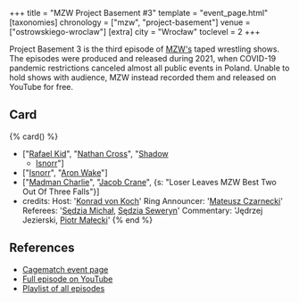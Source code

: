 +++
title = "MZW Project Basement #3"
template = "event_page.html"
[taxonomies]
chronology = ["mzw", "project-basement"]
venue = ["ostrowskiego-wroclaw"]
[extra]
city = "Wrocław"
toclevel = 2
+++

Project Basement 3 is the third episode of [MZW's](@/o/mzw.md) taped wrestling shows. The episodes were produced and released during 2021, when COVID-19 pandemic restrictions canceled almost all public events in Poland. Unable to hold shows with audience, MZW instead recorded them and released on YouTube for free.

## Card

{% card() %}
- ["[Rafael Kid](@/w/rafael-kid.md)", "[Nathan Cross](@/w/gabriel-queen.md)", "[Shadow](@/w/shadow.md)
    + [Isnorr](@/w/isnorr.md)"]
- ["[Isnorr](@/w/isnorr.md)", "[Aron Wake](@/w/aron-wake.md)"]
- ["[Madman Charlie](@/w/madman-charlie.md)", "[Jacob Crane](@/w/jacob-crane.md)",
  {s: "Loser Leaves MZW Best Two Out Of Three Falls"}]
- credits:
    Host: '[Konrad von Koch](@/w/konrad-von-koch.md)'
    Ring Announcer: '[Mateusz Czarnecki](@/w/mateusz-czarnecki.md)'
    Referees: '[Sędzia Michał](@/w/sedzia-michal.md), [Sędzia Seweryn](@/w/sedzia-seweryn.md)'
    Commentary: 'Jędrzej Jezierski, [Piotr Małecki](@/w/piotr-malecki.md)'
{% end %}

## References

* [Cagematch event page](https://www.cagematch.net/?id=1&nr=322475)
* [Full episode on YouTube](https://www.youtube.com/watch?v=t6J0znuqfLM)
* [Playlist of all episodes](https://www.youtube.com/playlist?list=PL9jkhNR2Sx8gOYpibA7twIBHV7w3iyLB2)
